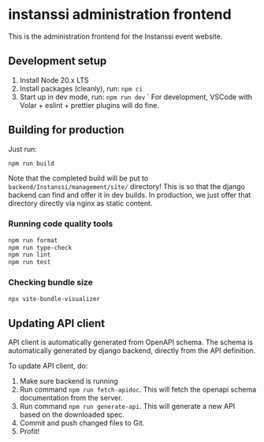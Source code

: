 # instanssi administration frontend

This is the administration frontend for the Instanssi event website.

## Development setup

1. Install Node 20.x LTS
2. Install packages (cleanly), run: `npm ci`
3. Start up in dev mode, run: `npm run dev`
`
For development, VSCode with Volar + eslint + prettier plugins will do fine.

## Building for production

Just run:
```sh
npm run build
```

Note that the completed build will be put to `backend/Instanssi/management/site/` directory!
This is so that the django backend can find and offer it in dev builds. In production, we just
offer that directory directly via nginx as static content.

### Running code quality tools

```sh
npm run format
npm run type-check
npm run lint
npm run test
```

### Checking bundle size

```sh
npx vite-bundle-visualizer
```

## Updating API client

API client is automatically generated from OpenAPI schema. The schema is automatically generated by django
backend, directly from the API definition.

To update API client, do:
1. Make sure backend is running
2. Run command `npm run fetch-apidoc`. This will fetch the openapi schema documentation from the server.
3. Run command `npm run generate-api`. This will generate a new API based on the downloaded spec.
4. Commit and push changed files to Git.
5. Profit!
